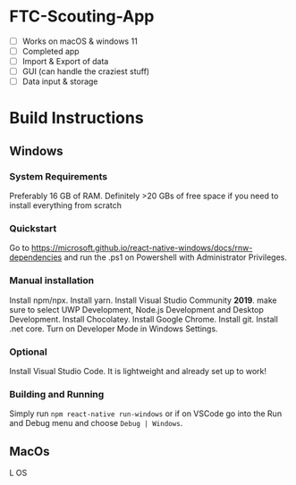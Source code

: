 # FTC-Scouting-App

- [ ] Works on macOS & windows 11
- [ ] Completed app
- [ ] Import & Export of data
- [ ] GUI (can handle the craziest stuff)
- [ ] Data input & storage

# Build Instructions

## Windows

### System Requirements

Preferably 16 GB of RAM.
Definitely >20 GBs of free space if you need to install everything from scratch

### Quickstart

Go to https://microsoft.github.io/react-native-windows/docs/rnw-dependencies and run the .ps1 on Powershell with Administrator Privileges.

### Manual installation

Install npm/npx.
Install yarn.
Install Visual Studio Community **2019**. make sure to select UWP Development, Node.js Development and Desktop Development.
Install Chocolatey.
Install Google Chrome.
Install git.
Install .net core.
Turn on Developer Mode in Windows Settings.


### Optional

Install Visual Studio Code. It is lightweight and already set up to work!

### Building and Running

Simply run 
```npm react-native run-windows```
or if on VSCode go into the Run and Debug menu and choose `Debug | Windows`.

## MacOs

L OS



